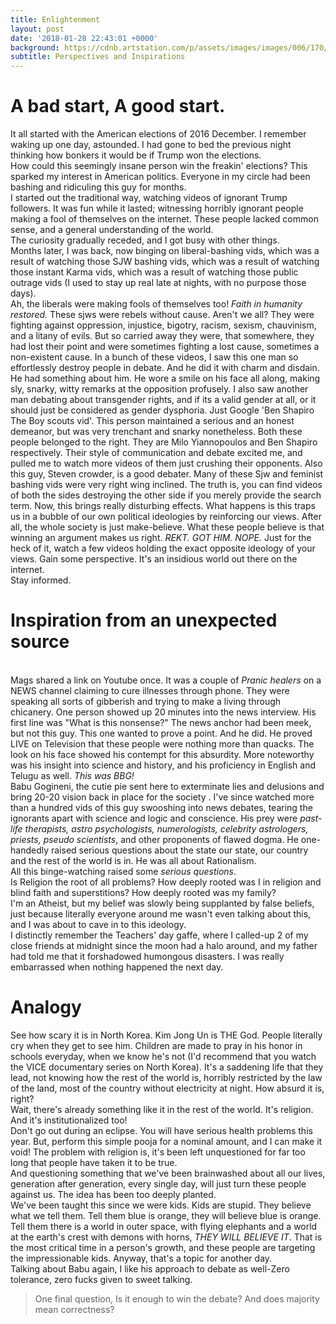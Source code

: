 ```yaml
---
title: Enlightenment
layout: post
date: '2018-01-28 22:43:01 +0000'
background: https://cdnb.artstation.com/p/assets/images/images/006/170/271/large/alena-aenami-lights1k1.jpg?1496536109
subtitle: Perspectives and Inspirations
---
```


# A bad start, A good start.
It all started with the American elections of 2016 December. I remember waking up one day, astounded. I had gone to bed the previous night thinking how bonkers it would be if Trump won the elections.
<br>How could this seemingly insane person win the freakin' elections? This sparked my interest in American politics. Everyone in my circle had been bashing and ridiculing this guy for months.
<br>I started out the traditional way, watching videos of ignorant Trump followers. It was fun while it lasted; witnessing horribly ignorant people making a fool of themselves on the internet. These people lacked common sense, and a general understanding of the world.
<br>The curiosity gradually receded, and I got busy with other things.
<br>Months later, I was back, now binging on liberal-bashing vids, which was a result of watching those SJW bashing vids, which was a result of watching those instant Karma vids, which was a result of watching those public outrage vids (I used to stay up real late at nights, with no purpose those days).
<br>Ah, the liberals were making fools of themselves too! *Faith in humanity restored.* These sjws were rebels without cause. Aren't we all? They were fighting against oppression, injustice, bigotry, racism, sexism, chauvinism, and a litany of evils. But so carried away they were, that somewhere, they had lost their point and were sometimes fighting a lost cause, sometimes a non-existent cause. In a bunch of these videos, I saw this one man so effortlessly destroy people in debate. And he did it with charm and disdain. He had something about him. He wore a smile on his face all along, making sly, snarky, witty remarks at the opposition profusely. I also saw another man debating about transgender rights, and if its a valid gender at all, or it should just be considered as gender dysphoria. Just Google 'Ben Shapiro The Boy scouts vid'. This person maintained a serious and an honest demeanor, but was very trenchant and snarky nonetheless. Both these people belonged to the right. They are Milo Yiannopoulos and Ben Shapiro respectively. Their style of communication and debate excited me, and pulled me to watch more videos of them just crushing their opponents. Also this guy, Steven crowder, is a good debater. Many of these Sjw and feminist bashing vids were very right wing inclined. The truth is, you can find videos of both the sides destroying the other side if you merely provide the search term. Now, this brings really disturbing effects. What happens is this traps us in a bubble of our own political ideologies by reinforcing our views. After all, the whole society is just make-believe. What these people believe is that winning an argument makes us right. *REKT. GOT HIM. NOPE.* Just for the heck of it, watch a few videos holding the exact opposite ideology of your views. Gain some perspective. It's an insidious world out there on the internet.
<br>Stay informed.

# Inspiration from an unexpected source
<br>Mags shared a link on Youtube once. It was a couple of *Pranic healers* on a NEWS channel claiming to cure illnesses through phone. They were speaking all sorts of gibberish and trying to make a living through chicanery. One person showed up 20 minutes into the news interview. His first line was "What is this nonsense?" The news anchor had been meek, but not this guy. This one wanted to prove a point. And he did. He proved LIVE on Television that these people were nothing more than quacks. The look on his face showed his contempt for this absurdity. More noteworthy was his insight into science and history, and his proficiency in English and Telugu as well. *This was BBG!*<br>Babu Gogineni, the cutie pie sent here to exterminate lies and delusions and bring 20-20 vision back in place for the society . I've since watched more than a hundred vids of this guy swooshing into news debates, tearing the ignorants apart with science and logic and conscience. His prey were *past-life therapists, astro psychologists, numerologists, celebrity astrologers, priests, pseudo scientists*, and other proponents of flawed dogma. He one-handedly raised serious questions about the state our state, our country and the rest of the world is in. He was all about Rationalism.
<br>All this binge-watching raised some *serious questions*.
<br>Is Religion the root of all problems? How deeply rooted was I in religion and blind faith and superstitions? How deeply rooted was my family?<br>I'm an Atheist, but my belief was slowly being supplanted by false beliefs, just because literally everyone around me wasn't even talking about this, and I was about to cave in to this ideology.<br>I distinctly remember the Teachers' day gaffe, where I called-up 2 of my close friends at midnight since the moon had a halo around, and my father had told me that it forshadowed humongous disasters. I was really embarrassed when nothing happened the next day.

# Analogy
See how scary it is in North Korea. Kim Jong Un is THE God. People literally cry when they get to see him. Children are made to pray in his honor in schools everyday, when we know he's not (I'd recommend that you watch the VICE documentary series on North Korea). It's a saddening life that they lead, not knowing how the rest of the world is, horribly restricted by the law of the land, most of the country without electricity at night. How absurd it is, right?<br>Wait, there's already something like it in the rest of the world. It's religion. And it's institutionalized too!<br> Don't go out during an eclipse. You will have serious health problems this year. But, perform this simple pooja for a nominal amount, and I can make it void!
The problem with religion is, it's been left unquestioned for far too long that people have taken it to be true.<br>And questioning something that we've been brainwashed about all our lives, generation after generation, every single day, will just turn these people against us. The idea has been too deeply planted.<br>We've been taught this since we were kids. Kids are stupid. They believe what we tell them. Tell them blue is orange, they will believe blue is orange. Tell them there is a world in outer space, with flying elephants and a world at the earth's crest with demons with horns, *THEY WILL BELIEVE IT*. That is the most critical time in a person's growth, and these people are targeting the impressionable kids. Anyway, that's a topic for another day.
<br>Talking about Babu again, I like his approach to debate as well-Zero tolerance, zero fucks given to sweet talking.
<br>
>One final question, Is it enough to win the debate? And does majority mean correctness?